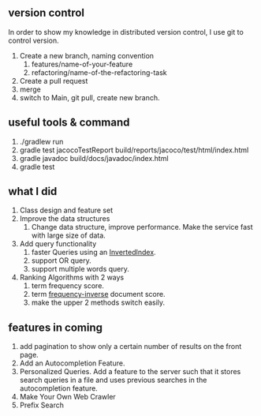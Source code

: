 ## version control
In order to show my knowledge in distributed version control, I use git to control version.
1. Create a new branch, naming convention
    1. features/name-of-your-feature
    2. refactoring/name-of-the-refactoring-task
2. Create a pull request
3. merge
4. switch to Main, git pull, create new branch.

## useful tools & command
1. ./gradlew run
2. gradle test jacocoTestReport     build/reports/jacoco/test/html/index.html
3. gradle javadoc     build/docs/javadoc/index.html
4. gradle test

## what I did
1. Class design and feature set
2. Improve the data structures
    1. Change data structure, improve performance. Make the service fast with large size of data.
3. Add query functionality 
    1. faster Queries using an [InvertedIndex](https://en.wikipedia.org/wiki/Inverted_index).
    2. support OR query.
    3. support multiple words query.
4. Ranking Algorithms with 2 ways
    1. term frequency score.
    2. term [frequency-inverse](https://en.wikipedia.org/wiki/Tf%E2%80%93idf) document score.
    3. make the upper 2 methods switch easily.

## features in coming
1. add pagination to show only a certain number of results on the front page.
2. Add an Autocompletion Feature.
3. Personalized Queries. Add a feature to the server such that it stores search queries in a file and uses previous searches in the autocompletion feature.
4. Make Your Own Web Crawler
5. Prefix Search


